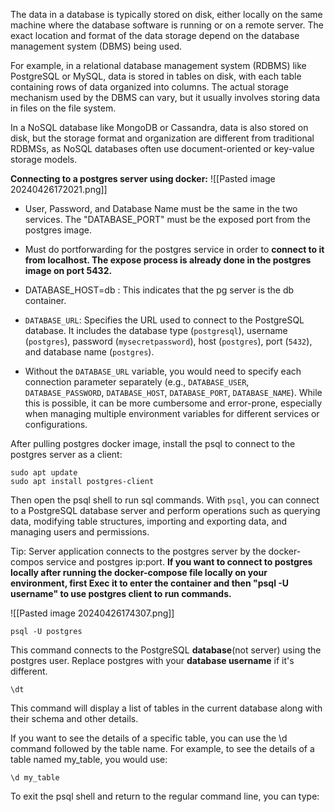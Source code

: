 The data in a database is typically stored on disk, either locally on the same machine where the database software is running or on a remote server. The exact location and format of the data storage depend on the database management system (DBMS) being used.

For example, in a relational database management system (RDBMS) like PostgreSQL or MySQL, data is stored in tables on disk, with each table containing rows of data organized into columns. The actual storage mechanism used by the DBMS can vary, but it usually involves storing data in files on the file system.

In a NoSQL database like MongoDB or Cassandra, data is also stored on disk, but the storage format and organization are different from traditional RDBMSs, as NoSQL databases often use document-oriented or key-value storage models.

**Connecting to a postgres server using docker:**
![[Pasted image 20240426172021.png]]

- User, Password, and Database Name must be the same in the two services.
  The "DATABASE_PORT" must be the exposed port from the postgres image.
- Must do portforwarding for the postgres service in order to **connect to it from localhost. The expose process is already done in the postgres image on port 5432.**
- DATABASE_HOST=db : This indicates that the pg server is the db container.

- `DATABASE_URL`: Specifies the URL used to connect to the PostgreSQL database. It includes the database type (`postgresql`), username (`postgres`), password (`mysecretpassword`), host (`postgres`), port (`5432`), and database name (`postgres`).

- Without the `DATABASE_URL` variable, you would need to specify each connection parameter separately (e.g., `DATABASE_USER`, `DATABASE_PASSWORD`, `DATABASE_HOST`, `DATABASE_PORT`, `DATABASE_NAME`). While this is possible, it can be more cumbersome and error-prone, especially when managing multiple environment variables for different services or configurations.


After pulling postgres docker image, install the psql to connect to the postgres server as a client:

```shell
sudo apt update
sudo apt install postgres-client
```
Then open the psql shell to run sql commands. With `psql`, you can connect to a PostgreSQL database server and perform operations such as querying data, modifying table structures, importing and exporting data, and managing users and permissions.

Tip: Server application connects to the postgres server by the docker-compos service and postgres ip:port. **If you want to connect to postgres locally after running the docker-compose file locally on your environment, first Exec it to enter the container and then "psql -U username" to use postgres client to run commands.**

![[Pasted image 20240426174307.png]]

```shell
psql -U postgres
```
This command connects to the PostgreSQL **database**(not server) using the postgres user. Replace postgres with your **database username** if it's different.

```shell
\dt
```

This command will display a list of tables in the current database along with their schema and other details.

If you want to see the details of a specific table, you can use the \d command followed by the table name. For example, to see the details of a table named my_table, you would use:

```shell
\d my_table
```

To exit the psql shell and return to the regular command line, you can type:
```shell

```
